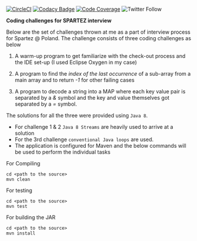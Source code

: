 
[![CircleCI](https://circleci.com/gh/Vignesh-Durairaj/Spartez.svg?style=svg)](https://circleci.com/gh/Vignesh-Durairaj/Spartez) 
[![Codacy Badge](https://api.codacy.com/project/badge/Grade/26351e02f2c5401e975281183b73387b)](https://app.codacy.com/app/Vignesh-Durairaj/Spartez?utm_source=github.com&utm_medium=referral&utm_content=Vignesh-Durairaj/Spartez&utm_campaign=Badge_Grade_Dashboard) [![Code Coverage](https://codecov.io/gh/Vignesh-Durairaj/Spartez/branch/master/graph/badge.svg)](https://codecov.io/gh/Vignesh-Durairaj/Spartez) ![Twitter Follow](https://img.shields.io/twitter/follow/vigneshdurairaj.svg?style=social)

**Coding challenges for SPARTEZ interview**

Below are the set of challenges thrown at me as a part of interview process for Spartez @ Poland. The challenge consists of three coding challenges as below

1. A warm-up program to get familiarize with the check-out process and the IDE set-up (I used Eclipse Oxygen in my case)

2. A program to find the *index of the last occurrence* of a sub-array from a main array and to return *-1* for other failing cases

3. A program to decode a string into a MAP where each key value pair is separated by a *&* symbol and the key and value themselves got separated by a *=* symbol.

The solutions for all the three were provided using `Java 8`.

* For challenge 1 & 2 `Java 8 Streams` are heavily used to arrive at a solution
* For the 3rd challenge `conventional Java loops` are used.
* The application is configured for Maven and the below commands will be used to perform the individual tasks

For Compiling

```
cd <path to the source>
mvn clean
```

For testing

```
cd <path to the source>
mvn test
```

For building the JAR

```
cd <path to the source>
mvn install
```